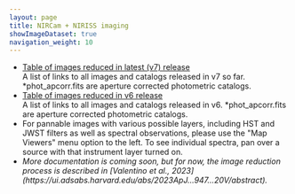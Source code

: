 ```yaml
---
layout: page
title: NIRCam + NIRISS imaging
showImageDataset: true
navigation_weight: 10
---
```


<ul>
    <li><a href="https://dawn-cph.github.io/dja/imaging/v7/">Table of images reduced in latest (v7) release</a></li>
    A list of links to all images and catalogs released in v7 so far. *phot_apcorr.fits are aperture corrected photometric catalogs.
    <li><a href="https://dawn-cph.github.io/dja/imaging/v6/">Table of images reduced in v6 release</a></li>
    A list of links to all images and catalogs released in v6. *phot_apcorr.fits are aperture corrected photometric catalogs.
    <li>For pannable images with various possible layers, including HST and JWST filters as well as spectral observations, please use the "Map Viewers" menu option to the left. To see individual spectra, pan over a source with that instrument layer turned on. </li>
    <li><em>More documentation is coming soon, but for now, the image reduction process is described in [Valentino et al., 2023](https://ui.adsabs.harvard.edu/abs/2023ApJ...947...20V/abstract).</em></li>
</ul>




